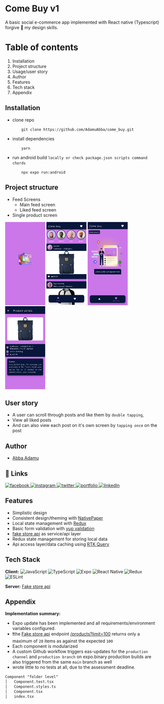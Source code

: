 # Come Buy v1

A basic social e-commerce app implemented with React native (Typescript) forgive 🥲 my design skills.

# Table of contents

1. Installation
2. Project structure
3. Usage/user story
4. Author
5. Features
6. Tech stack
7. Appendix

## Installation

- clone repo

  ```
      git clone https://github.com/AdamuAbba/come_buy.git
  ```

- install dependencies

  ```
      yarn
  ```

- run android build `locally or check package.json scripts command chords`

  ```
      npx expo run:android
  ```

## Project structure

- Feed Screens
  - Main feed screen
  - Liked feed screen
- Single product screen

<img src="demo/splash_screen.jpg"  width="130" height="270"> <img src="demo/main_feed_screen.jpg"  width="130" height="270"> <img src="demo/liked_feed_screen.jpg"  width="130" height="270"> <img src="demo/product_details_screen.jpg"  width="130" height="270">

## User story

- A user can scroll through posts and like them by `double tapping`,
- View all liked posts
- And can also view each post on it's own screen by `tapping once` on the post

## Author

- [Abba Adamu](https://github.com/AdamuAbba)

## 🔗 Links

<a href="https://www.facebook.com/izshytypes" target="_blank">
<img src="https://img.shields.io/badge/Facebook-1877F2?style=for-the-badge&logo=facebook&logoColor=white" alt="facebook" />
</a>
<a href="https://www.instagram.com/shytypes1028/" target="_blank">
<img src="https://img.shields.io/badge/Instagram-E4405F?style=for-the-badge&logo=instagram&logoColor=white" alt="instagram" />
</a>
<a href="https://twitter.com/shytypes1028">
<img alt="twitter" src="https://img.shields.io/badge/twitter-1DA1F2?style=for-the-badge&logo=twitter&logoColor=white" alt="twitter" />
</a>
<a href="https://abbaportfolio.netlify.app/"  target="_blank">
<img alt="portfolio" src="https://img.shields.io/badge/my_portfolio-000?style=for-the-badge&logo=ko-fi&logoColor=white" />
</a>
<a href="https://www.linkedin.com/in/abba-adamu-365a9b17a/">
<img alt="linkedIn" src="https://img.shields.io/badge/linkedin-0A66C2?style=for-the-badge&logo=linkedin&logoColor=white" />
</a>

## Features

- Simplistic design
- Consistent design/theming with [NativePaper]("https://reactnativepaper.com")
- Local state management with [Redux](https://redux-toolkit.js.org/)
- Basic form validation with [yup validation](https://github.com/jquense/yup)
- [fake store api](https://fakestoreapi.com/) as service/api layer
- Redux state management for storing local data
- Api access layer/data caching using [RTK Query](https://redux-toolkit.js.org/tutorials/rtk-query)

## Tech Stack

**Client:** ![JavaScript](https://img.shields.io/badge/javascript-%23323330.svg?style=for-the-badge&logo=javascript&logoColor=%23F7DF1E)
![TypeScript](https://img.shields.io/badge/typescript-%23007ACC.svg?style=for-the-badge&logo=typescript&logoColor=white)
![Expo](https://img.shields.io/badge/expo-1C1E24?style=for-the-badge&logo=expo&logoColor=#D04A37)
![React Native](https://img.shields.io/badge/react_native-%2320232a.svg?style=for-the-badge&logo=react&logoColor=%2361DAFB)
![Redux](https://img.shields.io/badge/redux-%23593d88.svg?style=for-the-badge&logo=redux&logoColor=white)
![ESLint](https://img.shields.io/badge/ESLint-4B3263?style=for-the-badge&logo=eslint&logoColor=white)

**Server:** [Fake store api](https://fakestoreapi.com/)

## Appendix

**Implementation summary:**

- Expo update has been implemented and all requirements/environment variables configured.
- ❗️the [Fake store api](https://fakestoreapi.com/) endpoint [/products?limit=100]("https://fakestoreapi.com/products?limit=100") returns only a maximum of `20` items as against the expected `100`
- Each component is modularized
- A custom Github workflow triggers eas-updates for the `production channel` and `production branch` on expo.binary production builds are also triggered from the same `main` branch as well
- wrote little to no tests at all, due to the assessment deadline.

```
Component "folder level"
│   Component.test.tsx
│   Component.styles.ts
│   Component.tsx
│   index.tsx

```
